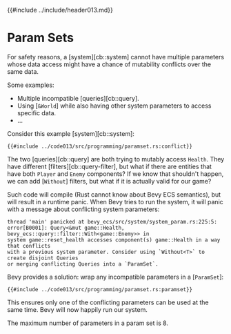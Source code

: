 {{#include ../include/header013.md}}

# Param Sets

For safety reasons, a [system][cb::system] cannot have multiple parameters
whose data access might have a chance of mutability conflicts over the
same data.

Some examples:
 - Multiple incompatible [queries][cb::query].
 - Using [`&World`] while also having other system parameters to access specific data.
 - …

Consider this example [system][cb::system]:

```rust,no_run,noplayground
{{#include ../code013/src/programming/paramset.rs:conflict}}
```

The two [queries][cb::query] are both trying to mutably access `Health`. They
have different [filters][cb::query-filter], but what if there are entities that
have both `Player` and `Enemy` components? If we know that shouldn't happen, we
can add [`Without`] filters, but what if it is actually valid for our game?

Such code will compile (Rust cannot know about Bevy ECS semantics), but will
result in a runtime panic. When Bevy tries to run the system, it will panic with
a message about conflicting system parameters:

```
thread 'main' panicked at bevy_ecs/src/system/system_param.rs:225:5:
error[B0001]: Query<&mut game::Health, bevy_ecs::query::filter::With<game::Enemy>> in
system game::reset_health accesses component(s) game::Health in a way that conflicts
with a previous system parameter. Consider using `Without<T>` to create disjoint Queries
or merging conflicting Queries into a `ParamSet`.
```

Bevy provides a solution: wrap any incompatible parameters in a [`ParamSet`]:

```rust,no_run,noplayground
{{#include ../code013/src/programming/paramset.rs:paramset}}
```

This ensures only one of the conflicting parameters can be used at the same time.
Bevy will now happily run our system.

The maximum number of parameters in a param set is 8.
